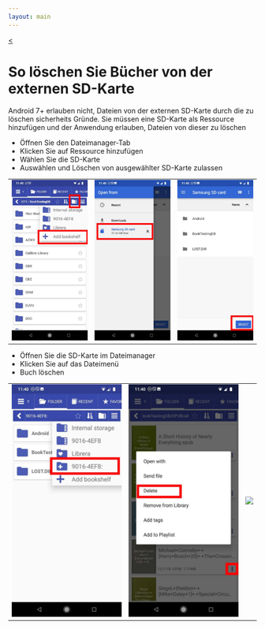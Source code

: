 ```yaml
---
layout: main
---
```

[<](/wiki/faq/de)

# So löschen Sie Bücher von der externen SD-Karte

Android 7+ erlauben nicht, Dateien von der externen SD-Karte durch die zu löschen
sicherheits Gründe.
Sie müssen eine SD-Karte als Ressource hinzufügen und der Anwendung erlauben, Dateien von dieser zu löschen

* Öffnen Sie den Dateimanager-Tab
* Klicken Sie auf Ressource hinzufügen
* Wählen Sie die SD-Karte
* Auswählen und Löschen von ausgewählter SD-Karte zulassen

||||
|-|-|-|
|![](1.jpg)|![](2.jpg)|![](3.jpg)|

* Öffnen Sie die SD-Karte im Dateimanager
* Klicken Sie auf das Dateimenü
* Buch löschen

||||
|-|-|-|
|![](4.jpg)|![](5.jpg)|![](6.jpg)|
